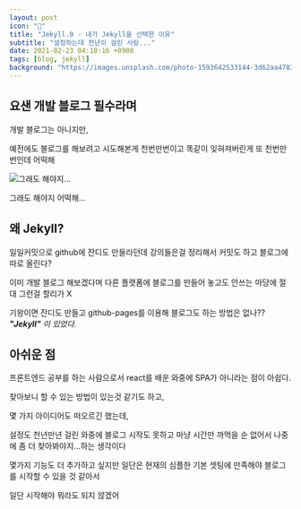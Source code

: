 ```yaml
---
layout: post
icon: "🎯"
title: "Jekyll.0 - 내가 Jekyll을 선택한 이유"
subtitle: "설정하는데 천년이 걸린 사람..."
date: 2021-02-23 04:10:16 +0900
tags: [blog, jekyll]
background: "https://images.unsplash.com/photo-1593642533144-3d62aa4783ec?ixid=MXwxMjA3fDF8MHxwaG90by1wYWdlfHx8fGVufDB8fHw%3D&ixlib=rb-1.2.1&auto=format&fit=crop&w=1950&q=80"
---
```


## 요샌 개발 블로그 필수라며

개발 블로그는 아니지만,

예전에도 블로그를 해보려고 시도해본게 천번만번이고 똑같이 잊혀져버린게 또 천번만번인데 어떡해

![그래도 해야지...](https://thumbs.gfycat.com/UnimportantNimbleAmurstarfish-size_restricted.gif "그래도 해야지...")

그래도 해야지 어떡해...

## 왜 Jekyll?

일일커밋으로 github에 잔디도 만들라던데 강의들은걸 정리해서 커밋도 하고 블로그에 따로 올린다?

이미 개발 블로그 해보겠다며 다른 플랫폼에 블로그를 만들어 놓고도 안쓰는 마당에 절대 그런걸 할리가 X

기왕이면 잔디도 만들고 github-pages를 이용해 블로그도 하는 방법은 없나?? _**"Jekyll"** 이 있었다._

## 아쉬운 점

프론트엔드 공부를 하는 사람으로서 react를 배운 와중에 SPA가 아니라는 점이 아쉽다.

찾아보니 할 수 있는 방법이 있는것 같기도 하고,

몇 가지 아이디어도 떠오르긴 했는데,

설정도 천년만년 걸린 와중에 블로그 시작도 못하고 마냥 시간만 까먹을 순 없어서 나중에 좀 더 찾아봐야지...하는 생각이다

몇가지 기능도 더 추가하고 싶지만 일단은 현재의 심플한 기본 셋팅에 만족해야 블로그를 시작할 수 있을 것 같아서

일단 시작해야 뭐라도 되지 않겠어
